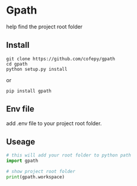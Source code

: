 # Gpath

help find the project root folder

## Install
```
git clone https://github.com/cofepy/gpath
cd gpath
python setup.py install
```
or
```
pip install gpath
```
## Env file
add .env file to your project root folder.

## Useage

``` python
# this will add your root folder to python path
import gpath

# show project root folder
print(gpath.workspace)

```